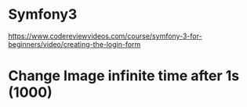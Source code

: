 # Symfony3
https://www.codereviewvideos.com/course/symfony-3-for-beginners/video/creating-the-login-form

# Change Image infinite time after 1s (1000)
<script>
function myFunction() {
    document.getElementById("myImg").src = "hackanm.gif";
    setTimeout(myFunction2,1000);
} 
function myFunction2(){ 
  document.getElementById("myImg").src = "compman.gif";
  setTimeout(myFunction,1000);
  
}
</script>
